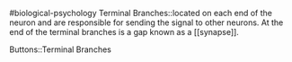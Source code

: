 #biological-psychology 
Terminal Branches::located on each end of the neuron and are responsible for sending the signal to other neurons. At the end of the terminal branches is a gap known as a [[synapse]].

Buttons::Terminal Branches